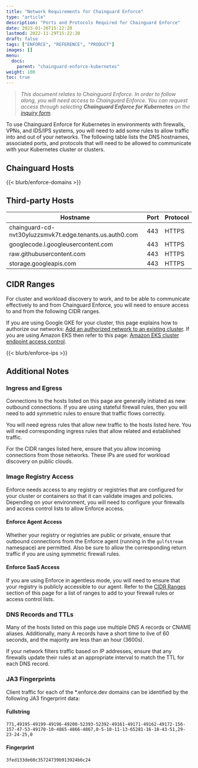 ```yaml
---
title: "Network Requirements for Chainguard Enforce"
type: "article"
description: "Ports and Protocols Required for Chainguard Enforce"
date: 2023-01-26T15:22:20
lastmod: 2022-11-29T15:22:20
draft: false
tags: ["ENFORCE", "REFERENCE", "PRODUCT"]
images: []
menu:
  docs:
    parent: "chainguard-enforce-kubernetes"
weight: 100
toc: true
---
```


> _This document relates to Chainguard Enforce. In order to follow along, you will need access to Chainguard Enforce. You can request access through selecting **Chainguard Enforce for Kubernetes** on the [inquiry form](https://www.chainguard.dev/get-demo?utm_source=docs)._

To use Chainguard Enforce for Kubernetes in environments with firewalls, VPNs, and IDS/IPS systems, you will need to add some rules to allow traffic into and out of your networks. The following table lists the DNS hostnames, associated ports, and protocols that will need to be allowed to communicate with your Kubernetes cluster or clusters.

## Chainguard Hosts

{{< blurb/enforce-domains >}}

## Third-party Hosts
| Hostname |Port |Protocol |
|----------|-----|---------|
| chainguard-cd-nvt30yluzzsmvk7t.edge.tenants.us.auth0.com | 443 | HTTPS |
| googlecode.l.googleusercontent.com | 443 | HTTPS |
| raw.githubusercontent.com | 443 | HTTPS |
| storage.googleapis.com | 443 | HTTPS |

## CIDR Ranges

For cluster and workload discovery to work, and to be able to communicate effectively to and from Chainguard Enforce, you will need to ensure access to and from the following CIDR ranges.

If you are using Google GKE for your cluster, this page explains how to authorize our networks: [Add an authorized network to an existing cluster](https://cloud.google.com/kubernetes-engine/docs/how-to/authorized-networks#add). If you are using Amazon EKS then refer to this page: [Amazon EKS cluster endpoint access control](https://docs.aws.amazon.com/eks/latest/userguide/cluster-endpoint.html).

{{< blurb/enforce-ips >}}

## Additional Notes

### Ingress and Egress

Connections to the hosts listed on this page are generally initiated as new outbound connections. If you are using stateful firewall rules, then you will need to add symmetric rules to ensure that traffic flows correctly.

You will need egress rules that allow new traffic to the hosts listed here. You will need corresponding ingress rules that allow related and established traffic.

For the CIDR ranges listed here, ensure that you allow incoming connections from those networks. These IPs are used for workload discovery on public clouds.

### Image Registry Access

Enforce needs access to any registry or registries that are configured for your cluster or containers so that it can validate images and policies. Depending on your environment, you will need to configure your firewalls and access control lists to allow Enforce access.

#### Enforce Agent Access

Whether your registry or registries are public or private, ensure that outbound connections from the Enforce agent (running in the `gulfstream` namespace) are permitted. Also be sure to allow the corresponding return traffic if you are using symmetric firewall rules.

#### Enforce SaaS Access

If you are using Enforce in agentless mode, you will need to ensure that your registry is publicly accessible to our agent. Refer to the [CIDR Ranges](#cidr-ranges) section of this page for a list of ranges to add to your firewall rules or access control lists.

### DNS Records and TTLs

Many of the hosts listed on this page use multiple DNS A records or CNAME aliases. Additionally, many A records have a short time to live of 60 seconds, and the majority are less than an hour (3600s).

If your network filters traffic based on IP addresses, ensure that any firewalls update their rules at an appropriate interval to match the TTL for each DNS record.

### JA3 Fingerprints

Client traffic for each of the *.enforce.dev domains can be identified by the following JA3 fingerprint data:

#### Fullstring
```
771,49195-49199-49196-49200-52393-52392-49161-49171-49162-49172-156-157-47-53-49170-10-4865-4866-4867,0-5-10-11-13-65281-16-18-43-51,29-23-24-25,0
```

#### Fingerprint
```
3fed133de60c35724739b913924b6c24
```
